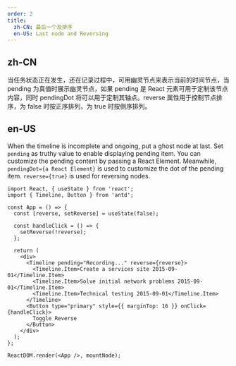 ```yaml
---
order: 2
title:
  zh-CN: 最后一个及排序
  en-US: Last node and Reversing
---
```


## zh-CN

当任务状态正在发生，还在记录过程中，可用幽灵节点来表示当前的时间节点，当 pending 为真值时展示幽灵节点，如果 pending 是 React 元素可用于定制该节点内容，同时 pendingDot 将可以用于定制其轴点。reverse 属性用于控制节点排序，为 false 时按正序排列，为 true 时按倒序排列。

## en-US

When the timeline is incomplete and ongoing, put a ghost node at last. Set `pending` as truthy value to enable displaying pending item. You can customize the pending content by passing a React Element. Meanwhile, `pendingDot={a React Element}` is used to customize the dot of the pending item. `reverse={true}` is used for reversing nodes.

```tsx
import React, { useState } from 'react';
import { Timeline, Button } from 'antd';

const App = () => {
  const [reverse, setReverse] = useState(false);

  const handleClick = () => {
    setReverse(!reverse);
  };

  return (
    <div>
      <Timeline pending="Recording..." reverse={reverse}>
        <Timeline.Item>Create a services site 2015-09-01</Timeline.Item>
        <Timeline.Item>Solve initial network problems 2015-09-01</Timeline.Item>
        <Timeline.Item>Technical testing 2015-09-01</Timeline.Item>
      </Timeline>
      <Button type="primary" style={{ marginTop: 16 }} onClick={handleClick}>
        Toggle Reverse
      </Button>
    </div>
  );
};

ReactDOM.render(<App />, mountNode);
```
